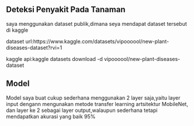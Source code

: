 ## Deteksi Penyakit Pada Tanaman

<p>saya menggunakan dataset publik,dimana seya mendapat dataset tersebut di kaggle</p>
<p>dataset url:https://www.kaggle.com/datasets/vipoooool/new-plant-diseases-dataset?rvi=1</p>
<p>kaggle api:kaggle datasets download -d vipoooool/new-plant-diseases-dataset</p>

<h2>Model</h2>
<p>Model saya buat cukup sederhana menggunakan 2 layer saja,yaitu layer input dengann mengunakan metode transfer learning artsitektur MobileNet,
dan layer ke 2 sebagai layer output,walaupun sederhana tetapi mendapatkan akurasi yang baik 95%<p/>

